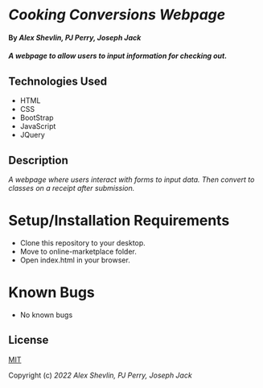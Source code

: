 # _Cooking Conversions Webpage_

#### By _**Alex Shevlin, PJ Perry, Joseph Jack**_

#### _A webpage to allow users to input information for checking out._

## Technologies Used

* HTML
* CSS
* BootStrap
* JavaScript
* JQuery

## Description

_A webpage where users interact with forms to input data. Then convert to classes on a receipt after submission._

# Setup/Installation Requirements

* Clone this repository to your desktop.
* Move to online-marketplace folder.
* Open index.html in your browser.

# Known Bugs

* No known bugs

## License

[MIT](/LICENSE)

Copyright (c) _2022_ _Alex Shevlin, PJ Perry, Joseph Jack_
